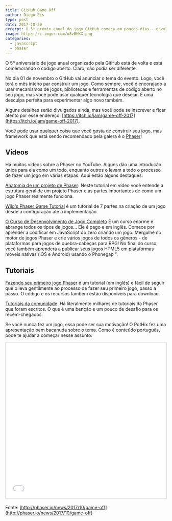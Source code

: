 ```yaml
---
title: GitHub Game Off
author: Diego Eis
type: post
date: 2017-10-30
excerpt: O 5º prémio anual do jogo GitHub começa em poucos dias - envolva-se e confira nossos recursos Phaser.
image: https://i.imgur.com/o8vBHXX.png
categories:
  - javascript
  - phaser
---
```



O 5º aniversário de jogo anual organizado pela GitHub está de volta e está comemorando o código aberto. Claro, não podia ser diferente.

No dia 01 de novembro o GitHub vai anunciar o tema do evento. Logo, você terá o mês inteiro par construir um jogo. Como sempre, você é encorajado a usar mecanismos de jogos, bibliotecas e ferramentas de código aberto no seu jogo, mas você pode usar qualquer tecnologia que desejar. É uma desculpa perfeita para experimentar algo novo também.

Alguns detalhes serão divulgados ainda, mas você pode se inscrever e ficar atento por esse endereço: [https://itch.io/jam/game-off-2017](https://itch.io/jam/game-off-2017).

Você pode usar qualquer coisa que você gosta de construir seu jogo, mas framework que está sendo recomendado pela galera é o [Phaser](http://phaser.io/)!

## Vídeos

Há muitos vídeos sobre a Phaser no YouTube. Alguns dão uma introdução única para ela como um todo, enquanto outros o levam a todo o processo de fazer um jogo em várias etapas. Aqui estão alguns destaques:

[Anatomia de um projeto de Phaser](https://www.youtube.com/watch?v=3MstNN-RW70&t=1s): Neste tutorial em vídeo você entende a estrutura geral de um projeto Phaser e as partes importantes de como um jogo Phaser realmente funciona.

[Wild's Phaser Game Tutorial](https://www.youtube.com/watch?v=IQs_pze2SsA&list=PL9iYZZWgVwsfd3z_wowmPYNOLOkqTvTRd) é um tutorial de 7 partes na criação de um jogo desde a configuração até a implementação.

[O Curso de Desenvolvimento de Jogo Completo](https://academy.zenva.com/product/the-complete-mobile-game-development-course-platinum-edition/?a=13) É um curso enorme e abrange todos os tipos de jogos... Ele é pago e em inglês. Comece por aprender a codificar em JavaScript do zero criando um jogo. Mergulhe no motor de jogos Phaser e crie vários jogos de todos os gêneros - de plataformas para jogos de quebra-cabeças para RPG! No final do curso, você também aprenderá a publicar seus jogos HTML5 em plataformas móveis nativas (iOS e Android) usando o Phonegap ".

## Tutoriais

[Fazendo seu primeiro jogo Phaser](http://phaser.io/tutorials/making-your-first-phaser-game) é um tutorial (em inglês) e fácil de seguir que o leva gentilmente ao processo de fazer seu primeiro jogo, passo a passo. O código e os recursos também estão disponíveis para download.

[Tutoriais da comunidade](http://phaser.io/learn/community-tutorials): Há literalmente milhares de tutoriais da Phaser que foram escritos. O que é uma benção e um pouco de desafio para os recém-chegados. 

Se você nunca fez um jogo, essa pode ser sua motivação! O PotHix fez uma apresentação bem bacanuda sobre o tema. Como é conteúdo português, pode te ajudar a começar nesse assunto:
<iframe src="//www.slideshare.net/slideshow/embed_code/key/hBcgT6lZIEomdL" width="595" height="485" frameborder="0" marginwidth="0" marginheight="0" scrolling="no" style="border:1px solid #CCC; border-width:1px; margin-bottom:5px; max-width: 100%;" allowfullscreen> </iframe>


Fonte: [http://phaser.io/news/2017/10/game-off](http://phaser.io/news/2017/10/game-off)